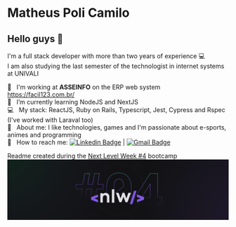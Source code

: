 <!--
**MatheusPoliCamilo/MatheusPoliCamilo** is a ✨ _special_ ✨ repository because its `README.md` (this file) appears on your GitHub profile.

Here are some ideas to get you started:

- 🔭 I’m currently working on ...
- 🌱 I’m currently learning ...
- 👯 I’m looking to collaborate on ...
- 🤔 I’m looking for help with ...
- 💬 Ask me about ...
- 📫 How to reach me: ...
- 😄 Pronouns: ...
- ⚡ Fun fact: ...
-->

# Matheus Poli Camilo

## Hello guys 👋
I'm a full stack developer with more than two years of experience :computer:
<br/> I am also studying the last semester of the technologist in internet systems at UNIVALI

 :rocket:  &nbsp; I'm working at **ASSEINFO** on the ERP web system https://facil123.com.br/
 <br/> :purple_heart: &nbsp; I’m currently learning NodeJS and NextJS
 <br/> :computer: &nbsp; My stack: ReactJS, Ruby on Rails, Typescript, Jest, Cypress and Rspec (I've worked with Laraval too)
 <br/> 💬  &nbsp; About me: I like technologies, games and I'm passionate about e-sports, animes and programming
 <br/> :email: &nbsp; How to reach me: [![Linkedin Badge](https://img.shields.io/badge/-MatheusPoli-blue?style=flat-square&logo=Linkedin&logoColor=white&link=https://www.linkedin.com/in/matheus-poli/)](https://www.linkedin.com/in/matheus-poli/) 
| 
[![Gmail Badge](https://img.shields.io/badge/-matheuspolicamilo@gmail.com-c14438?style=flat-square&logo=Gmail&logoColor=white&link=mailto:matheuspolicamilo@gmail.com)](mailto:matheuspolicamilo@gmail.com)

Readme created during the [Next Level Week #4](https://nextlevelweek.com/) bootcamp
[<img width="auto" src="https://raw.githubusercontent.com/MatheusPoliCamilo/MatheusPoliCamilo/main/NLW04_pack_divulgacao_-_Github.png">](https://nextlevelweek.com/)
